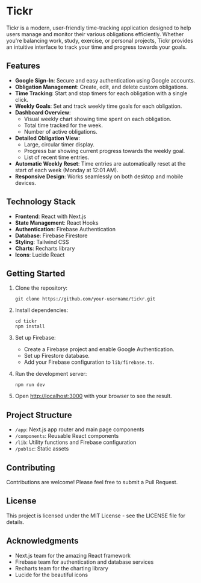 # Tickr

Tickr is a modern, user-friendly time-tracking application designed to help users manage and monitor their various obligations efficiently. Whether you're balancing work, study, exercise, or personal projects, Tickr provides an intuitive interface to track your time and progress towards your goals.

## Features

- **Google Sign-In**: Secure and easy authentication using Google accounts.
- **Obligation Management**: Create, edit, and delete custom obligations.
- **Time Tracking**: Start and stop timers for each obligation with a single click.
- **Weekly Goals**: Set and track weekly time goals for each obligation.
- **Dashboard Overview**: 
  - Visual weekly chart showing time spent on each obligation.
  - Total time tracked for the week.
  - Number of active obligations.
- **Detailed Obligation View**:
  - Large, circular timer display.
  - Progress bar showing current progress towards the weekly goal.
  - List of recent time entries.
- **Automatic Weekly Reset**: Time entries are automatically reset at the start of each week (Monday at 12:01 AM).
- **Responsive Design**: Works seamlessly on both desktop and mobile devices.

## Technology Stack

- **Frontend**: React with Next.js
- **State Management**: React Hooks
- **Authentication**: Firebase Authentication
- **Database**: Firebase Firestore
- **Styling**: Tailwind CSS
- **Charts**: Recharts library
- **Icons**: Lucide React

## Getting Started

1. Clone the repository:
   ```
   git clone https://github.com/your-username/tickr.git
   ```

2. Install dependencies:
   ```
   cd tickr
   npm install
   ```

3. Set up Firebase:
   - Create a Firebase project and enable Google Authentication.
   - Set up Firestore database.
   - Add your Firebase configuration to `lib/firebase.ts`.

4. Run the development server:
   ```
   npm run dev
   ```

5. Open [http://localhost:3000](http://localhost:3000) with your browser to see the result.

## Project Structure

- `/app`: Next.js app router and main page components
- `/components`: Reusable React components
- `/lib`: Utility functions and Firebase configuration
- `/public`: Static assets

## Contributing

Contributions are welcome! Please feel free to submit a Pull Request.

## License

This project is licensed under the MIT License - see the LICENSE file for details.

## Acknowledgments

- Next.js team for the amazing React framework
- Firebase team for authentication and database services
- Recharts team for the charting library
- Lucide for the beautiful icons
